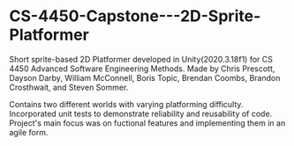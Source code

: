 # CS-4450-Capstone---2D-Sprite-Platformer
Short sprite-based 2D Platformer developed in Unity(2020.3.18f1) for CS 4450 Advanced Software Engineering Methods. Made by Chris Prescott, Dayson Darby, William McConnell, Boris Topic, Brendan Coombs, Brandon Crosthwait, and Steven Sommer.


Contains two different worlds with varying platforming difficulty.  Incorporated unit tests to demonstrate reliability and reusability of code. Project's main focus was on fuctional features and implementing them in an agile form.
